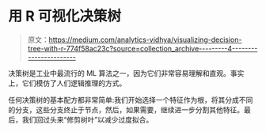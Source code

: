 # 用 R 可视化决策树

> 原文：<https://medium.com/analytics-vidhya/visualizing-decision-tree-with-r-774f58ac23c?source=collection_archive---------4----------------------->

决策树是工业中最流行的 ML 算法之一，因为它们非常容易理解和直观。事实上，它们模仿了人们逻辑推理的方式。

任何决策树的基本配方都非常简单:我们开始选择一个特征作为根，将其分成不同的分支，这些分支终止于节点，然后，如果需要，继续进一步分割其他特征。最后，我们回过头来“修剪树叶”以减少过度拟合。